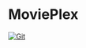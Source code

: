 # MoviePlex

[![Git](https://app.soluble.cloud/api/v1/public/badges/01636621-6a59-460f-a57b-c49bf2c3812c.svg?orgId=604336610407)](https://app.soluble.cloud/repos/details/github.com/jefferyfry/movieplex?orgId=604336610407)  
